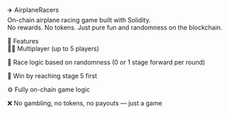 ✈️ AirplaneRacers      
On-chain airplane racing game built with Solidity.    
No rewards. No tokens. Just pure fun and randomness on the blockchain.       
    
🧩 Features   
👨‍✈️ Multiplayer (up to 5 players)       
      
🔄 Race logic based on randomness (0 or 1 stage forward per round)

🏁 Win by reaching stage 5 first  
      
⚙️ Fully on-chain game logic   
   
❌ No gambling, no tokens, no payouts — just a game   
  
